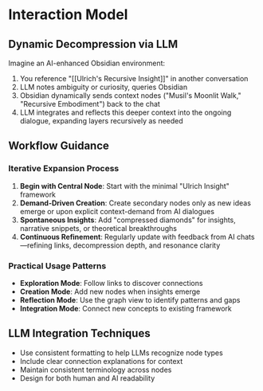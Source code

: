 # Interaction Model

## Dynamic Decompression via LLM

Imagine an AI-enhanced Obsidian environment:

1. You reference "[[Ulrich's Recursive Insight]]" in another conversation
2. LLM notes ambiguity or curiosity, queries Obsidian
3. Obsidian dynamically sends context nodes ("Musil's Moonlit Walk," "Recursive Embodiment") back to the chat
4. LLM integrates and reflects this deeper context into the ongoing dialogue, expanding layers recursively as needed

## Workflow Guidance

### Iterative Expansion Process

1. **Begin with Central Node**: Start with the minimal "Ulrich Insight" framework
2. **Demand-Driven Creation**: Create secondary nodes only as new ideas emerge or upon explicit context-demand from AI dialogues
3. **Spontaneous Insights**: Add "compressed diamonds" for insights, narrative snippets, or theoretical breakthroughs
4. **Continuous Refinement**: Regularly update with feedback from AI chats—refining links, decompression depth, and resonance clarity

### Practical Usage Patterns

- **Exploration Mode**: Follow links to discover connections
- **Creation Mode**: Add new nodes when insights emerge
- **Reflection Mode**: Use the graph view to identify patterns and gaps
- **Integration Mode**: Connect new concepts to existing framework

## LLM Integration Techniques

- Use consistent formatting to help LLMs recognize node types
- Include clear connection explanations for context
- Maintain consistent terminology across nodes
- Design for both human and AI readability 